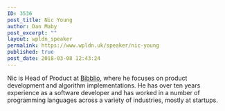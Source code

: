 ```yaml
---
ID: 3536
post_title: Nic Young
author: Dan Maby
post_excerpt: ""
layout: wpldn_speaker
permalink: https://www.wpldn.uk/speaker/nic-young
published: true
post_date: 2018-03-08 12:43:24
---
```

Nic is Head of Product at <a href="https://www.bibblio.org/">Bibblio</a>, where he focuses on product development and algorithm implementations. He has over ten years experience as a software developer and has worked in a number of programming languages across a variety of industries, mostly at startups.